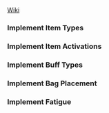 [Wiki](https://backpack-battles.fandom.com/wiki/Game_Mechanics)
### Implement Item Types
### Implement Item Activations
### Implement Buff Types 
### Implement Bag Placement
### Implement Fatigue